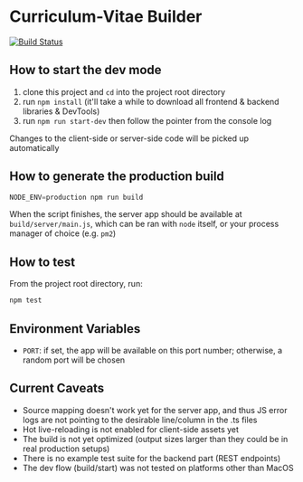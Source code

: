 # Curriculum-Vitae Builder

[![Build Status](https://travis-ci.com/dklabco/curriculum-vitae-builder.svg?branch=master)](https://travis-ci.com/dklabco/curriculum-vitae-builder)

## How to start the dev mode

1. clone this project and `cd` into the project root directory
2. run `npm install` (it'll take a while to download all frontend & backend libraries & DevTools)
3. run `npm run start-dev` then follow the pointer from the console log

Changes to the client-side or server-side code will be picked up automatically

## How to generate the production build

```javascript
NODE_ENV=production npm run build
```

When the script finishes, the server app should be available at `build/server/main.js`, which can be ran with `node` itself, or your process manager of choice (e.g. `pm2`)

## How to test

From the project root directory, run:
```bash
npm test
```

## Environment Variables

- `PORT`: if set, the app will be available on this port number; otherwise, a random port will be chosen

## Current Caveats

- Source mapping doesn't work yet for the server app, and thus JS error logs are not pointing to the desirable line/column in the .ts files
- Hot live-reloading is not enabled for client-side assets yet
- The build is not yet optimized (output sizes larger than they could be in real production setups)
- There is no example test suite for the backend part (REST endpoints)
- The dev flow (build/start) was not tested on platforms other than MacOS
